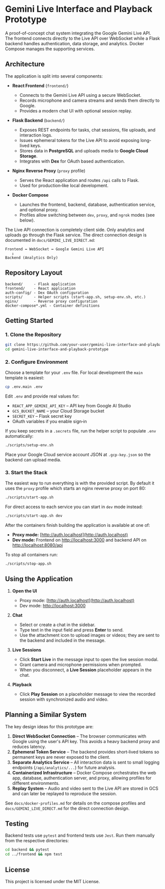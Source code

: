 # Gemini Live Interface and Playback Prototype

A proof-of-concept chat system integrating the Google Gemini Live API. The frontend connects directly to the Live API over WebSocket while a Flask backend handles authentication, data storage, and analytics. Docker Compose manages the supporting services.

## Architecture

The application is split into several components:

- **React Frontend** (`frontend/`)
  - Connects to the Gemini Live API using a secure WebSocket.
  - Records microphone and camera streams and sends them directly to Google.
  - Provides a modern chat UI with optional session replay.

- **Flask Backend** (`backend/`)
  - Exposes REST endpoints for tasks, chat sessions, file uploads, and interaction logs.
  - Issues ephemeral tokens for the Live API to avoid exposing long-lived keys.
  - Stores data in **PostgreSQL** and uploads media to **Google Cloud Storage**.
  - Integrates with **Dex** for OAuth based authentication.

- **Nginx Reverse Proxy** (`proxy` profile)
  - Serves the React application and routes `/api` calls to Flask.
  - Used for production‑like local development.

- **Docker Compose**
  - Launches the frontend, backend, database, authentication service, and optional proxy.
  - Profiles allow switching between `dev`, `proxy`, and `ngrok` modes (see below).

The Live API connection is completely client side. Only analytics and uploads go through the Flask service. The direct connection design is documented in `docs/GEMINI_LIVE_DIRECT.md`:

```
Frontend ↔ WebSocket ↔ Google Gemini Live API
   ↓
Backend (Analytics Only)
```

## Repository Layout

```
backend/     - Flask application
frontend/    - React application
auth-config/ - Dex OAuth configuration
scripts/     - Helper scripts (start-app.sh, setup-env.sh, etc.)
nginx/       - Reverse proxy configuration
docker-compose*.yml - Container definitions
```

## Getting Started

### 1. Clone the Repository

```bash
git clone https://github.com/your-user/gemini-live-interface-and-playback-prototype.git
cd gemini-live-interface-and-playback-prototype
```

### 2. Configure Environment

Choose a template for your `.env` file. For local development the `main` template is easiest:

```bash
cp .env.main .env
```

Edit `.env` and provide real values for:

- `REACT_APP_GEMINI_API_KEY` – API key from Google AI Studio
- `GCS_BUCKET_NAME` – your Cloud Storage bucket
- `SECRET_KEY` – Flask secret key
- OAuth variables if you enable sign‑in

If you keep secrets in a `.secrets` file, run the helper script to populate `.env` automatically:

```bash
./scripts/setup-env.sh
```

Place your Google Cloud service account JSON at `.gcp-key.json` so the backend can upload media.

### 3. Start the Stack

The easiest way to run everything is with the provided script. By default it uses the `proxy` profile which starts an nginx reverse proxy on port 80:

```bash
./scripts/start-app.sh
```

For direct access to each service you can start in `dev` mode instead:

```bash
./scripts/start-app.sh dev
```

After the containers finish building the application is available at one of:

- **Proxy mode:** [http://auth.localhost](http://auth.localhost)
- **Dev mode:** Frontend on [http://localhost:3000](http://localhost:3000) and backend API on [http://localhost:8080/api](http://localhost:8080/api)

To stop all containers run:

```bash
./scripts/stop-app.sh
```

## Using the Application

1. **Open the UI**
   - Proxy mode: [http://auth.localhost](http://auth.localhost)
   - Dev mode: [http://localhost:3000](http://localhost:3000)

2. **Chat**
   - Select or create a chat in the sidebar.
   - Type text in the input field and press **Enter** to send.
   - Use the attachment icon to upload images or videos; they are sent to the backend and included in the message.

3. **Live Sessions**
   - Click **Start Live** in the message input to open the live session modal.
   - Grant camera and microphone permissions when prompted.
   - When you disconnect, a **Live Session** placeholder appears in the chat.

4. **Playback**
   - Click **Play Session** on a placeholder message to view the recorded session with synchronized audio and video.


## Planning a Similar System

The key design ideas for this prototype are:

1. **Direct WebSocket Connection** – The browser communicates with Google using the user's API key. This avoids a heavy backend proxy and reduces latency.
2. **Ephemeral Token Service** – The backend provides short‑lived tokens so permanent keys are never exposed to the client.
3. **Separate Analytics Service** – All interaction data is sent to small logging endpoints (`/api/analytics/...`) for future analysis.
4. **Containerized Infrastructure** – Docker Compose orchestrates the web app, database, authentication server, and proxy, allowing profiles for different environments.
5. **Replay System** – Audio and video sent to the Live API are stored in GCS and can later be replayed to reproduce the session.

See `docs/docker-profiles.md` for details on the compose profiles and `docs/GEMINI_LIVE_DIRECT.md` for the direct connection design.

## Testing

Backend tests use `pytest` and frontend tests use `Jest`. Run them manually from the respective directories:

```bash
cd backend && pytest
cd ../frontend && npm test
```

## License

This project is licensed under the MIT License.
